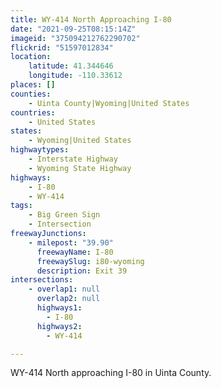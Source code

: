 ```yaml
---
title: WY-414 North Approaching I-80
date: "2021-09-25T08:15:14Z"
imageid: "375094212762290702"
flickrid: "51597012834"
location:
    latitude: 41.344646
    longitude: -110.33612
places: []
counties:
    - Uinta County|Wyoming|United States
countries:
    - United States
states:
    - Wyoming|United States
highwaytypes:
    - Interstate Highway
    - Wyoming State Highway
highways:
    - I-80
    - WY-414
tags:
    - Big Green Sign
    - Intersection
freewayJunctions:
    - milepost: "39.90"
      freewayName: I-80
      freewaySlug: i80-wyoming
      description: Exit 39
intersections:
    - overlap1: null
      overlap2: null
      highways1:
        - I-80
      highways2:
        - WY-414

---
```

WY-414 North approaching I-80 in Uinta County.